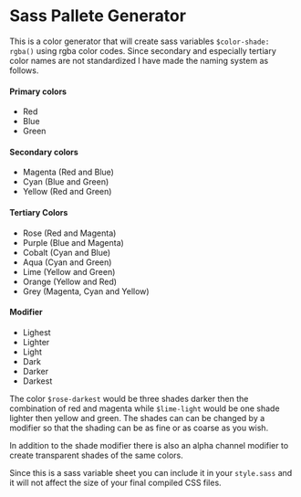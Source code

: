 <h1 class="stretch-letters">Sass Pallete Generator</h1>

This is a color generator that will create sass variables `$color-shade: rgba()` using rgba color codes. Since secondary and especially tertiary color names are not standardized I have made the naming system as follows.

#### Primary colors

* Red
* Blue
* Green

#### Secondary colors

* Magenta (Red and Blue)
* Cyan (Blue and Green)
* Yellow (Red and Green)

#### Tertiary Colors

* Rose (Red and Magenta)
* Purple (Blue and Magenta)
* Cobalt (Cyan and Blue)
* Aqua (Cyan and Green)
* Lime (Yellow and Green)
* Orange (Yellow and Red)
* Grey (Magenta, Cyan and Yellow)

#### Modifier

* Lighest
* Lighter
* Light
* Dark
* Darker
* Darkest

The color `$rose-darkest` would be three shades darker then the combination of red and magenta while `$lime-light` would be one shade lighter then yellow and green. The shades can can be changed by a modifier so that the shading can be as fine or as coarse as you wish. 

In addition to the shade modifier there is also an alpha channel modifier to create transparent shades of the same colors.

Since this is a sass variable sheet you can include it in your `style.sass` and it will not affect the size of your final compiled CSS files.
